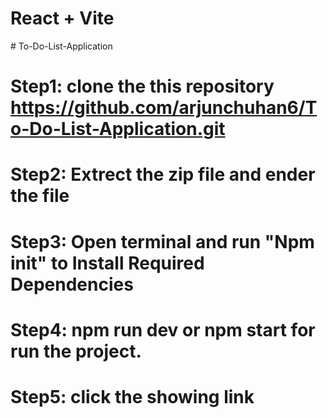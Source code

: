 # React + Vite

#  T o - D o - L i s t - A p p l i c a t i o n 
 
# Step1: clone the this repository https://github.com/arjunchuhan6/To-Do-List-Application.git

# Step2: Extrect the zip file and ender the file 

# Step3: Open terminal and run "Npm init" to Install Required Dependencies

# Step4: npm run dev or npm start for run the project.

# Step5: click the showing link
